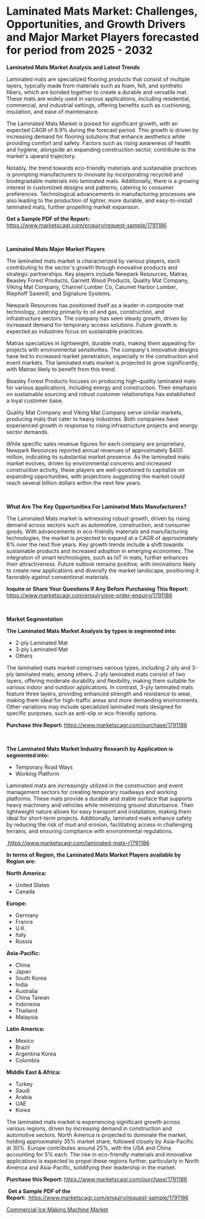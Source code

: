 <p><h1>Laminated Mats Market: Challenges, Opportunities, and Growth Drivers and Major Market Players forecasted for period from 2025 - 2032</h1></p><p><strong>Laminated Mats Market Analysis and Latest Trends</strong></p>
<p><p>Laminated mats are specialized flooring products that consist of multiple layers, typically made from materials such as foam, felt, and synthetic fibers, which are bonded together to create a durable and versatile mat. These mats are widely used in various applications, including residential, commercial, and industrial settings, offering benefits such as cushioning, insulation, and ease of maintenance.</p><p>The Laminated Mats Market is poised for significant growth, with an expected CAGR of 9.9% during the forecast period. This growth is driven by increasing demand for flooring solutions that enhance aesthetics while providing comfort and safety. Factors such as rising awareness of health and hygiene, alongside an expanding construction sector, contribute to the market's upward trajectory.</p><p>Notably, the trend towards eco-friendly materials and sustainable practices is prompting manufacturers to innovate by incorporating recycled and biodegradable materials into laminated mats. Additionally, there is a growing interest in customized designs and patterns, catering to consumer preferences. Technological advancements in manufacturing processes are also leading to the production of lighter, more durable, and easy-to-install laminated mats, further propelling market expansion.</p></p>
<p><strong>Get a Sample PDF of the Report:&nbsp;</strong> <a href="https://www.marketscagr.com/enquiry/request-sample/1791186?utm_campaign=2003&utm_medium=2&utm_source=Github&utm_content=ia&utm_term=18022025&utm_id=laminated-mats">https://www.marketscagr.com/enquiry/request-sample/1791186</a></p>
<p>&nbsp;</p>
<p><strong>Laminated Mats Major Market Players</strong></p>
<p><p>The laminated mats market is characterized by various players, each contributing to the sector's growth through innovative products and strategic partnerships. Key players include Newpark Resources, Matrax, Beasley Forest Products, Garnett Wood Products, Quality Mat Company, Viking Mat Company, Channel Lumber Co, Calumet Harbor Lumber, Riephoff Sawmill, and Signature Systems.</p><p>Newpark Resources has positioned itself as a leader in composite mat technology, catering primarily to oil and gas, construction, and infrastructure sectors. The company has seen steady growth, driven by increased demand for temporary access solutions. Future growth is expected as industries focus on sustainable practices.</p><p>Matrax specializes in lightweight, durable mats, making them appealing for projects with environmental sensitivities. The company's innovative designs have led to increased market penetration, especially in the construction and event markets. The laminated mats market is projected to grow significantly, with Matrax likely to benefit from this trend.</p><p>Beasley Forest Products focuses on producing high-quality laminated mats for various applications, including energy and construction. Their emphasis on sustainable sourcing and robust customer relationships has established a loyal customer base.</p><p>Quality Mat Company and Viking Mat Company serve similar markets, producing mats that cater to heavy industries. Both companies have experienced growth in response to rising infrastructure projects and energy sector demands.</p><p>While specific sales revenue figures for each company are proprietary, Newpark Resources reported annual revenues of approximately $400 million, indicating its substantial market presence. As the laminated mats market evolves, driven by environmental concerns and increased construction activity, these players are well-positioned to capitalize on expanding opportunities, with projections suggesting the market could reach several billion dollars within the next few years.</p></p>
<p>&nbsp;</p>
<p><strong>What Are The Key Opportunities For Laminated Mats Manufacturers?</strong></p>
<p><p>The Laminated Mats market is witnessing robust growth, driven by rising demand across sectors such as automotive, construction, and consumer goods. With advancements in eco-friendly materials and manufacturing technologies, the market is projected to expand at a CAGR of approximately 6% over the next five years. Key growth trends include a shift towards sustainable products and increased adoption in emerging economies. The integration of smart technologies, such as IoT in mats, further enhances their attractiveness. Future outlook remains positive, with innovations likely to create new applications and diversify the market landscape, positioning it favorably against conventional materials.</p></p>
<p><strong>Inquire or Share Your Questions If Any Before Purchasing This Report:</strong> <a href="https://www.marketscagr.com/enquiry/pre-order-enquiry/1791186?utm_campaign=2003&utm_medium=2&utm_source=Github&utm_content=ia&utm_term=18022025&utm_id=laminated-mats">https://www.marketscagr.com/enquiry/pre-order-enquiry/1791186</a></p>
<p>&nbsp;</p>
<p><strong>Market Segmentation</strong></p>
<p><strong>The Laminated Mats Market Analysis by types is segmented into:</strong></p>
<p><ul><li>2-ply Laminated Mat</li><li>3-ply Laminated Mat</li><li>Others</li></ul></p>
<p><p>The laminated mats market comprises various types, including 2-ply and 3-ply laminated mats, among others. 2-ply laminated mats consist of two layers, offering moderate durability and flexibility, making them suitable for various indoor and outdoor applications. In contrast, 3-ply laminated mats feature three layers, providing enhanced strength and resistance to wear, making them ideal for high-traffic areas and more demanding environments. Other variations may include specialized laminated mats designed for specific purposes, such as anti-slip or eco-friendly options.</p></p>
<p><strong>Purchase this Report:&nbsp;</strong><a href="https://www.marketscagr.com/purchase/1791186?utm_campaign=2003&utm_medium=2&utm_source=Github&utm_content=ia&utm_term=18022025&utm_id=laminated-mats">https://www.marketscagr.com/purchase/1791186</a></p>
<p>&nbsp;</p>
<p><strong>The Laminated Mats Market Industry Research by Application is segmented into:</strong></p>
<p><ul><li>Temporary Road Ways</li><li>Working Platform</li></ul></p>
<p><p>Laminated mats are increasingly utilized in the construction and event management sectors for creating temporary roadways and working platforms. These mats provide a durable and stable surface that supports heavy machinery and vehicles while minimizing ground disturbance. Their lightweight nature allows for easy transport and installation, making them ideal for short-term projects. Additionally, laminated mats enhance safety by reducing the risk of mud and erosion, facilitating access in challenging terrains, and ensuring compliance with environmental regulations.</p></p>
<p><a href="https://www.marketscagr.com/laminated-mats-r1791186?utm_campaign=2003&utm_medium=2&utm_source=Github&utm_content=ia&utm_term=18022025&utm_id=laminated-mats">&nbsp;https://www.marketscagr.com/laminated-mats-r1791186</a></p>
<p><strong>In terms of Region, the Laminated Mats Market Players available by Region are:</strong></p>
<p>
    <p> <strong> North America: </strong>
        <ul>
            <li>United States</li>
            <li>Canada</li>
        </ul>
        </p> 
    <p> <strong> Europe: </strong>
        <ul>
            <li>Germany</li>
            <li>France</li>
            <li>U.K.</li>
            <li>Italy</li>
            <li>Russia</li>
        </ul>
        </p> 
    <p> <strong> Asia-Pacific: </strong>
        <ul>
            <li>China</li>
            <li>Japan</li>
            <li>South Korea</li>
            <li>India</li>
            <li>Australia</li>
            <li>China Taiwan</li>
            <li>Indonesia</li>
            <li>Thailand</li>
            <li>Malaysia</li>
        </ul>
        </p> 
    <p> <strong> Latin America: </strong>
        <ul>
            <li>Mexico</li>
            <li>Brazil</li>
            <li>Argentina Korea</li>
            <li>Colombia</li>
        </ul>
        </p> 
    <p> <strong> Middle East & Africa: </strong>
        <ul>
            <li>Turkey</li>
            <li>Saudi</li>
            <li>Arabia</li>
            <li>UAE</li>
            <li>Korea</li>
        </ul>
    </p>
    </p>
<p><p>The laminated mats market is experiencing significant growth across various regions, driven by increasing demand in construction and automotive sectors. North America is projected to dominate the market, holding approximately 35% market share, followed closely by Asia-Pacific at 30%. Europe contributes around 25%, with the USA and China accounting for 5% each. The rise in eco-friendly materials and innovative applications is expected to propel these regions further, particularly in North America and Asia-Pacific, solidifying their leadership in the market.</p></p>
<p><strong>Purchase this Report: </strong><a href="https://www.marketscagr.com/purchase/1791186?utm_campaign=2003&utm_medium=2&utm_source=Github&utm_content=ia&utm_term=18022025&utm_id=laminated-mats">https://www.marketscagr.com/purchase/1791186</a></p>
<p>&nbsp;<strong>Get a Sample PDF of the Report:&nbsp;&nbsp;</strong><a href="https://www.marketscagr.com/enquiry/request-sample/1791186?utm_campaign=2003&utm_medium=2&utm_source=Github&utm_content=ia&utm_term=18022025&utm_id=laminated-mats">https://www.marketscagr.com/enquiry/request-sample/1791186</a></p>
<p><strong></strong></p>
<p><p><a href="https://github.com/mauripalmi/Market-Research-Report-List-6/blob/main/commercial-ice-making-machine-market.md?utm_campaign=2003&utm_medium=2&utm_source=Github&utm_content=ia&utm_term=18022025&utm_id=laminated-mats">Commercial Ice Making Machine Market</a></p></p>